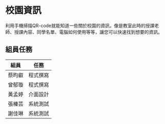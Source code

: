 # 校園資訊
利用手機掃描QR-code就能知道一些關於校園的資訊，像是教室此時的授課老師、授課內容、同學名單、電腦如何使用等等，讓您可以快速找到想要的資訊。
## 組員任務
| 組員   | 任務   |
| ------- | ------- | 
| 蔡昀叡   | 程式撰寫   |
| 曾郁璇   | 程式撰寫   | 
| 黃孟婷   | 介面設計   | 
| 張榛芸   | 系統測試   | 
| 謝佳琳   | 系統測試   | 



